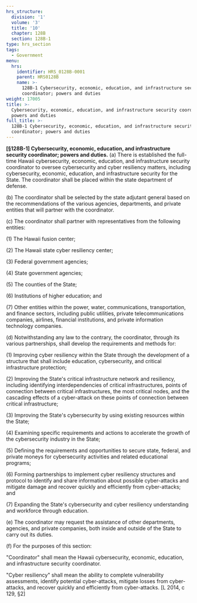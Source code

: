 ```yaml
---
hrs_structure:
  division: '1'
  volume: '3'
  title: '10'
  chapter: 128B
  section: 128B-1
type: hrs_section
tags:
  - Government
menu:
  hrs:
    identifier: HRS_0128B-0001
    parent: HRS0128B
    name: >-
      128B-1 Cybersecurity, economic, education, and infrastructure security
      coordinator; powers and duties
weight: 17005
title: >-
  Cybersecurity, economic, education, and infrastructure security coordinator;
  powers and duties
full_title: >-
  128B-1 Cybersecurity, economic, education, and infrastructure security
  coordinator; powers and duties
---
```

**[§128B-1] Cybersecurity, economic, education, and infrastructure security coordinator; powers and duties.** (a) There is established the full-time Hawaii cybersecurity, economic, education, and infrastructure security coordinator to oversee cybersecurity and cyber resiliency matters, including cybersecurity, economic, education, and infrastructure security for the State. The coordinator shall be placed within the state department of defense.

(b) The coordinator shall be selected by the state adjutant general based on the recommendations of the various agencies, departments, and private entities that will partner with the coordinator.

(c) The coordinator shall partner with representatives from the following entities:

(1) The Hawaii fusion center;

(2) The Hawaii state cyber resiliency center;

(3) Federal government agencies;

(4) State government agencies;

(5) The counties of the State;

(6) Institutions of higher education; and

(7) Other entities within the power, water, communications, transportation, and finance sectors, including public utilities, private telecommunications companies, airlines, financial institutions, and private information technology companies.

(d) Notwithstanding any law to the contrary, the coordinator, through its various partnerships, shall develop the requirements and methods for:

(1) Improving cyber resiliency within the State through the development of a structure that shall include education, cybersecurity, and critical infrastructure protection;

(2) Improving the State's critical infrastructure network and resiliency, including identifying interdependencies of critical infrastructures, points of connection between critical infrastructures, the most critical nodes, and the cascading effects of a cyber-attack on these points of connection between critical infrastructure;

(3) Improving the State's cybersecurity by using existing resources within the State;

(4) Examining specific requirements and actions to accelerate the growth of the cybersecurity industry in the State;

(5) Defining the requirements and opportunities to secure state, federal, and private moneys for cybersecurity activities and related educational programs;

(6) Forming partnerships to implement cyber resiliency structures and protocol to identify and share information about possible cyber-attacks and mitigate damage and recover quickly and efficiently from cyber-attacks; and

(7) Expanding the State's cybersecurity and cyber resiliency understanding and workforce through education.

(e) The coordinator may request the assistance of other departments, agencies, and private companies, both inside and outside of the State to carry out its duties.

(f) For the purposes of this section:

"Coordinator" shall mean the Hawaii cybersecurity, economic, education, and infrastructure security coordinator.

"Cyber resiliency" shall mean the ability to complete vulnerability assessments, identify potential cyber-attacks, mitigate losses from cyber-attacks, and recover quickly and efficiently from cyber-attacks. [L 2014, c 129, §2]